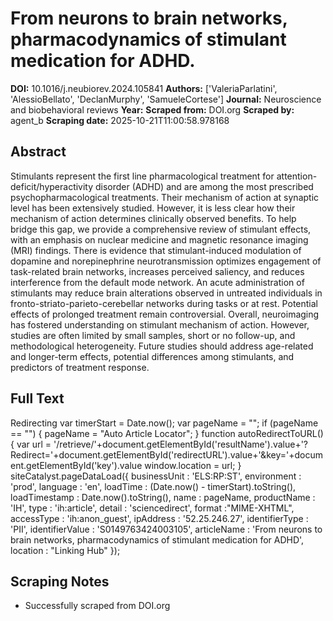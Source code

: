 # From neurons to brain networks, pharmacodynamics of stimulant medication for ADHD.

**DOI:** 10.1016/j.neubiorev.2024.105841
**Authors:** ['ValeriaParlatini', 'AlessioBellato', 'DeclanMurphy', 'SamueleCortese']
**Journal:** Neuroscience and biobehavioral reviews
**Year:** 
**Scraped from:** DOI.org
**Scraped by:** agent_b
**Scraping date:** 2025-10-21T11:00:58.978168

## Abstract

Stimulants represent the first line pharmacological treatment for attention-deficit/hyperactivity disorder (ADHD) and are among the most prescribed psychopharmacological treatments. Their mechanism of action at synaptic level has been extensively studied. However, it is less clear how their mechanism of action determines clinically observed benefits. To help bridge this gap, we provide a comprehensive review of stimulant effects, with an emphasis on nuclear medicine and magnetic resonance imaging (MRI) findings. There is evidence that stimulant-induced modulation of dopamine and norepinephrine neurotransmission optimizes engagement of task-related brain networks, increases perceived saliency, and reduces interference from the default mode network. An acute administration of stimulants may reduce brain alterations observed in untreated individuals in fronto-striato-parieto-cerebellar networks during tasks or at rest. Potential effects of prolonged treatment remain controversial. Overall, neuroimaging has fostered understanding on stimulant mechanism of action. However, studies are often limited by small samples, short or no follow-up, and methodological heterogeneity. Future studies should address age-related and longer-term effects, potential differences among stimulants, and predictors of treatment response.

## Full Text

Redirecting var timerStart = Date.now(); var pageName = ""; if (pageName == "") { pageName = "Auto Article Locator"; } function autoRedirectToURL() { var url = '/retrieve/'+document.getElementById('resultName').value+'?Redirect='+document.getElementById('redirectURL').value+'&key='+document.getElementById('key').value window.location = url; } siteCatalyst.pageDataLoad({ businessUnit : 'ELS:RP:ST', environment : 'prod', language : 'en', loadTime : (Date.now() - timerStart).toString(), loadTimestamp : Date.now().toString(), name : pageName, productName : 'IH', type : 'ih:article', detail : 'sciencedirect', format :"MIME-XHTML", accessType : 'ih:anon_guest', ipAddress : '52.25.246.27', identifierType : 'PII', identifierValue : 'S0149763424003105', articleName : 'From neurons to brain networks, pharmacodynamics of stimulant medication for ADHD', location : "Linking Hub" });

## Scraping Notes

- Successfully scraped from DOI.org
